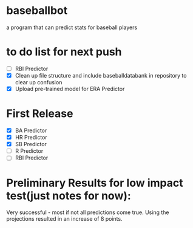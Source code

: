 # baseballbot
a program that can predict stats for baseball players
# to do list for next push
- [ ] RBI Predictor
- [x] Clean up file structure and include baseballdatabank in repository to clear up confusion
- [x] Upload pre-trained model for ERA Predictor

# First Release
- [x] BA Predictor
- [x] HR Predictor
- [x] SB Predictor
- [ ] R Predictor
- [ ] RBI Predictor

# Preliminary Results for low impact test(just notes for now):

Very successful - most if not all predictions come true. Using the projections resulted in an increase of 8 points. 
